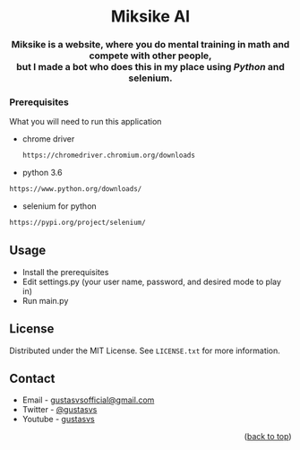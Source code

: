 <!-- Title -->
<div align="center">
  <h1 align="center">Miksike AI</h1>
</div>
<div align="center">
  <h3>Miksike is a website, where you do mental training in math and compete with other people,<br> but I made a bot who does this in my place using <em>Python</em> and selenium.</h3>
</div>

### Prerequisites

What you will need to run this application
* chrome driver
  ```sh
  https://chromedriver.chromium.org/downloads
  ```
 * python 3.6
  ```sh
  https://www.python.org/downloads/
  ```
  * selenium for python
  ```sh
  https://pypi.org/project/selenium/
  ```

## Usage

* Install the prerequisites
* Edit settings.py (your user name, password, and desired mode to play in)
* Run main.py 

## License

Distributed under the MIT License. See `LICENSE.txt` for more information.

## Contact

* Email - gustasvsofficial@gmail.com
* Twitter - [@gustasvs](https://twitter.com/gustasvs)
* Youtube - [gustasvs](https://www.youtube.com/gustasvs)

<p align="right">(<a href="#top">back to top</a>)</p>
